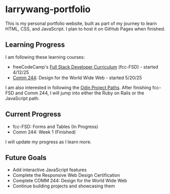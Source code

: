 # larrywang-portfolio

This is my personal portfolio website, built as part of my journey to learn HTML, CSS, and JavaScript. I plan to host it on GitHub Pages when finished.

## Learning Progress

I am following these learning courses:

- freeCodeCamp's [Full Stack Developer Curriculum](https://www.freecodecamp.org/learn/full-stack-developer/) (fcc-FSD) - started 4/12/25
- [Comm 244](http://web.simmons.edu/~grovesd/comm244/): Design for the World Wide Web  - started 5/20/25

I am also interested in following the [Odin Project Paths](https://www.theodinproject.com/paths). After finishing fcc-FSD and Comm 244, I will jump into either the Ruby on Rails or the JavaScript path.

## Current Progress

- fcc-FSD: Forms and Tables (In Progress)
- Comm 244: Week 1 (Finished)

I will update my progress as I learn more.

## Future Goals

- Add interactive JavaScript features
- Complete the Responsive Web Design Certification
- Complete COMM 244: Design for the World Wide Web
- Continue building projects and showcasing them
